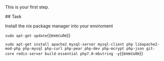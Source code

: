 This is your first step.

## Task

Install the nix package manager into your enviroment

`sudo apt-get update`{{execute}}

`sudo apt-get install apache2 mysql-server mysql-client php libapache2-mod-php php-mysql php-curl php-pear php-dev php-mcrypt php-json git-core redis-server build-essential php7.0-mbstring -y`{{execute}}
